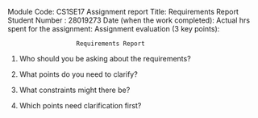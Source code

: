 Module Code: CS1SE17
Assignment report Title: Requirements Report
Student Number : 28019273
Date (when the work completed):
Actual hrs spent for the assignment:
Assignment evaluation (3 key points): 

                       Requirements Report

1) Who should you be asking about the requirements? 
 
2) What points do you need to clarify? 

3) What constraints might there be? 

4) Which points need clarification first? 
 









































































